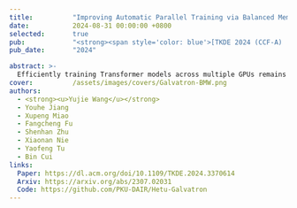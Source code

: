 ```yaml
---
title:          "Improving Automatic Parallel Training via Balanced Memory Workload Optimization"
date:           2024-08-31 00:00:00 +0800
selected:       true
pub:            "<strong><span style='color: blue'>[TKDE 2024 (CCF-A) | First Author]</span></strong> IEEE Transactions on Knowledge and Data Engineering"
pub_date:       "2024"

abstract: >-
  Efficiently training Transformer models across multiple GPUs remains a complex challenge due to the abundance of parallelism options. In this paper, we present Galvatron-BMW, a novel system framework that integrates multiple prevalent parallelism dimensions, which not only targets automatic parallelism optimization for large-scale Transformer models training, but also considers the Balancing trade-off between Memory and computation Workloads across devices through a novel bi-objective optimization framework. Experiments demonstrate the efficiency of our system.
cover:          /assets/images/covers/Galvatron-BMW.png
authors:
  - <strong><u>Yujie Wang</u></strong>
  - Youhe Jiang
  - Xupeng Miao
  - Fangcheng Fu
  - Shenhan Zhu
  - Xiaonan Nie
  - Yaofeng Tu
  - Bin Cui
links:
  Paper: https://dl.acm.org/doi/10.1109/TKDE.2024.3370614
  Arxiv: https://arxiv.org/abs/2307.02031
  Code: https://github.com/PKU-DAIR/Hetu-Galvatron
---
```


